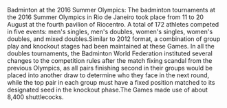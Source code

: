Badminton at the 2016 Summer Olympics: The badminton tournaments at the 2016 Summer Olympics in Rio de Janeiro took place from 11 to 20 August at the fourth pavilion of Riocentro. A total of 172 athletes competed in five events: men's singles, men's doubles, women's singles, women's doubles, and mixed doubles.Similar to 2012 format, a combination of group play and knockout stages had been maintained at these Games. In all the doubles tournaments, the Badminton World Federation instituted several changes to the competition rules after the match fixing scandal from the previous Olympics, as all pairs finishing second in their groups would be placed into another draw to determine who they face in the next round, while the top pair in each group must have a fixed position matched to its designated seed in the knockout phase.The Games made use of about 8,400 shuttlecocks.
